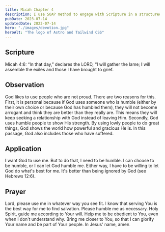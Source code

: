 ```yaml
---
title: Micah Chapter 4
description: I use SOAP method to engage with Scripture in a structured and meaningful way, allowing it to guide my actions, and strengthen relationship with God.
pubDate: 2023-07-14
updatedDate: 2023-07-14
hero: "./images/devotion.jpg"
heroAlt: "The logo of Astro and Tailwind CSS"
---
```


## Scripture

  


Micah 4:6: “In that day,” declares the LORD, “I will gather the lame; I will assemble the exiles and those I have brought to grief.
  

## Observation

God likes to use people who are not proud. There are two reasons for this. First, it is personal because if God uses someone who is humble (either by their own choice or because God has humbled them), they will not become arrogant and think they are better than they really are. This means they will keep seeking a relationship with God instead of leaving Him. Secondly, God uses humble people to show His strength. By using lowly people to do great things, God shows the world how powerful and gracious He is. In this passage, God also includes those who have suffered.

## Application

I want God to use me. But to do that, I need to be humble. I can choose to be humble, or I can let God humble me. Either way, I have to be willing to let God do what's best for me. It's better than being ignored by God (see Hebrews 12:6).

## Prayer

Lord, please use me in whatever way you see fit. I know that serving You is the best way for me to find salvation. Please humble me as necessary. Holy Spirit, guide me according to Your will. Help me to be obedient to You, even when I don't understand why. Bring me closer to You, so that I can glorify Your name and be part of Your people. In Jesus' name, amen.